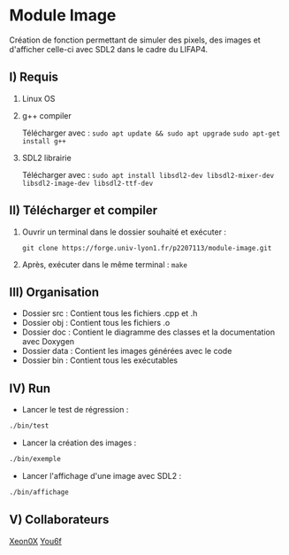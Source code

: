 # Module Image

Création de fonction permettant de simuler des pixels, des images et d'afficher celle-ci avec SDL2 dans le cadre du LIFAP4.

## I) Requis
1. Linux OS
2.  g++ compiler

    Télécharger avec : 
    ```sudo apt update && sudo apt upgrade``` 
    ```sudo apt-get install g++ ```

3. SDL2 librairie

    Télécharger avec : 
    ```sudo apt install libsdl2-dev libsdl2-mixer-dev libsdl2-image-dev libsdl2-ttf-dev```

## II) Télécharger et compiler
1. Ouvrir un terminal dans le dossier souhaité et exécuter :

   ```git clone https://forge.univ-lyon1.fr/p2207113/module-image.git```
2. Après, exécuter dans le même terminal :
   ```make```   

## III) Organisation

- Dossier src : Contient tous les fichiers .cpp et .h 
- Dossier obj : Contient tous les fichiers .o 
- Dossier  doc : Contient le diagramme des classes et la documentation avec Doxygen
- Dossier data : Contient les images générées avec le code
- Dossier bin : Contient tous les exécutables

## IV) Run

- Lancer le test de régression :
```bash
./bin/test
```

- Lancer la création des images :
```bash
./bin/exemple
```

- Lancer l'affichage d'une image avec SDL2 :
```bash
./bin/affichage
```

## V) Collaborateurs
<a href="https://github.com/Xeon0X">Xeon0X</a>
<a href="https://github.com/You6f">You6f</a>



